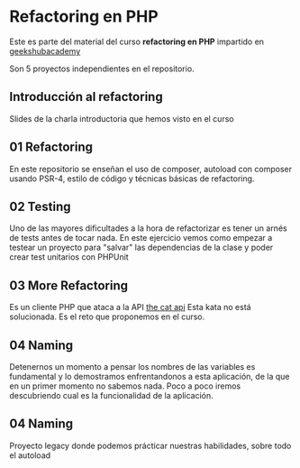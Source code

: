 # Refactoring en PHP

Este es parte del material del curso **refactoring en PHP** impartido en [geekshubacademy](https://geekshubsacademy.com/)

Son 5 proyectos independientes en el repositorio.
## Introducción al refactoring
Slides de la charla introductoria que hemos visto en el curso

## 01 Refactoring
En este repositorio se enseñan el uso de composer, autoload con composer usando PSR-4, estilo de código y técnicas básicas de refactoring.

## 02 Testing
Uno de las mayores dificultades a la hora de refactorizar es tener un arnés de tests antes de tocar nada. En este ejercicio vemos como empezar a testear un proyecto para "salvar" las dependencias de la clase y poder crear test unitarios con PHPUnit

## 03 More Refactoring
Es un cliente PHP que ataca a la API [the cat api](http://thecatapi.com/) Esta kata no está solucionada. Es el reto que proponemos en el curso.

## 04 Naming
Detenernos un momento a pensar los nombres de las variables es fundamental y lo demostramos enfrentandonos a esta aplicación, de la que en un primer momento no sabemos nada. Poco a poco iremos descubriendo cual es la funcionalidad de la aplicación.

## 04 Naming
Proyecto legacy donde podemos prácticar nuestras habilidades, sobre todo el autoload
